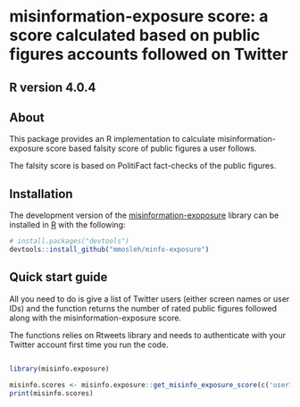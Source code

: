 # misinformation-exposure score: a score calculated based on public figures accounts followed on Twitter
## R version 4.0.4

## About

This package provides an R implementation to calculate misinformation-exposure score based falsity score of public figures a user follows.

The falsity score is based on PolitiFact fact-checks of the public figures.

## Installation

The development version of the
[misinformation-exoposure](https://github.com/mmosleh/minfo-exposure) library can be
installed in [R](https://r-project.org) with the following:

``` r
# install.packages("devtools")
devtools::install_github("mmosleh/minfo-exposure")
```

## Quick start guide

All you need to do is give a list of Twitter users (either screen names or user IDs) and the function returns the number of rated public figures followed along with the misinformation-exposure score. 

The functions relies on Rtweets library and needs to authenticate with your Twitter account first time you run the code.

``` r

library(misinfo.exposure)

misinfo.scores <- misinfo.exposure::get_misinfo_exposure_score(c('user1','user2'))
print(misinfo.scores)
```

